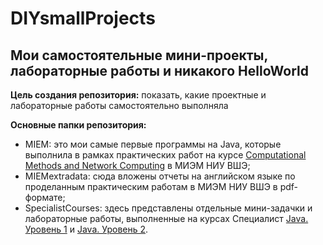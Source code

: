 # DIYsmallProjects
## **Мои самостоятельные мини-проекты, лабораторные работы и никакого HelloWorld**

**Цель создания репозитория:** показать, какие проектные и лабораторные работы самостоятельно выполняла

**Основные папки репозитория:**
- MIEM: это мои самые первые программы на Java, которые выполнила в рамках практических работ на курсе [Computational Methods and Network Computing](https://www.hse.ru/ma/system/courses/219895084.html) в МИЭМ НИУ ВШЭ;
- MIEMextradata: сюда вложены отчеты на английском языке по проделанным практическим работам в МИЭМ НИУ ВШЭ в pdf-формате;
- SpecialistCourses: здесь представлены отдельные мини-задачки и лабораторные работы, выполненные на курсах Специалист [Java. Уровень 1](https://www.specialist.ru/course/dzhv1-a) и [Java. Уровень 2](https://www.specialist.ru/course/dzhv2-a).
